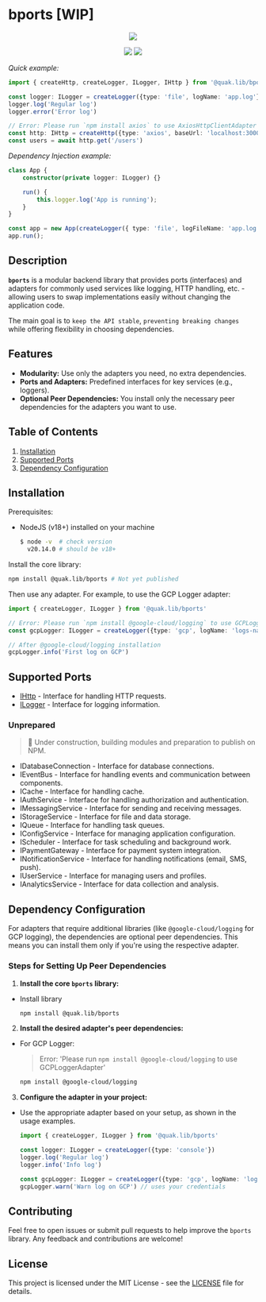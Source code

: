 # bports [WIP]

<p align="center">
  <img src="https://quak.com.pl/assets/logo/bports_logo.png" />
</p>

<p align="center">
  <img src="https://img.shields.io/github/license/walikuperek/qtheme" />
  <img src="https://img.shields.io/badge/Tests-%E2%9C%85-success" />
</p>

*Quick example:*
```typescript copy
import { createHttp, createLogger, ILogger, IHttp } from '@quak.lib/bports'

const logger: ILogger = createLogger({type: 'file', logName: 'app.log'}) // go for 'gcp' | 'file' | 'console'
logger.log('Regular log')
logger.error('Error log')

// Error: Please run `npm install axios` to use AxiosHttpClientAdapter
const http: IHttp = createHttp({type: 'axios', baseUrl: 'localhost:3000/api'})
const users = await http.get('/users')
```

*Dependency Injection example:*
```typescript
class App {
    constructor(private logger: ILogger) {}

    run() {
        this.logger.log('App is running');
    }
}

const app = new App(createLogger({ type: 'file', logFileName: 'app.log' }));
app.run();
```

## Description

**`bports`** is a modular backend library that provides ports (interfaces) and adapters for commonly used services like logging, HTTP handling, etc. - allowing users to swap implementations easily without changing the application code.

The main goal is to `keep the API stable`, `preventing breaking changes` while offering flexibility in choosing dependencies.

## Features

- **Modularity:** Use only the adapters you need, no extra dependencies.
- **Ports and Adapters:** Predefined interfaces for key services (e.g., loggers).
- **Optional Peer Dependencies:** You install only the necessary peer dependencies for the adapters you want to use.

## Table of Contents

1. [Installation](#installation)
2. [Supported Ports](#supported-ports)
3. [Dependency Configuration](#dependency-configuration)

## Installation

Prerequisites:
- NodeJS (v18+) installed on your machine
  ```bash
  $ node -v  # check version 
    v20.14.0 # should be v18+
  ```

Install the core library:
```bash
npm install @quak.lib/bports # Not yet published
```

Then use any adapter. For example, to use the GCP Logger adapter:
```typescript
import { createLogger, ILogger } from '@quak.lib/bports'

// Error: Please run `npm install @google-cloud/logging` to use GCPLoggerAdapter
const gcpLogger: ILogger = createLogger({type: 'gcp', logName: 'logs-name'})

// After @google-cloud/logging installation
gcpLogger.info('First log on GCP')
```

## Supported Ports
- [IHttp](/src/http/README.md) - Interface for handling HTTP requests.
- [ILogger](/src/logger/README.md) - Interface for logging information.

### Unprepared
> 🚧 Under construction, building modules and preparation to publish on NPM.
- IDatabaseConnection - Interface for database connections.
- IEventBus - Interface for handling events and communication between components.
- ICache - Interface for handling cache.
- IAuthService - Interface for handling authorization and authentication.
- IMessagingService - Interface for sending and receiving messages.
- IStorageService - Interface for file and data storage.
- IQueue - Interface for handling task queues.
- IConfigService - Interface for managing application configuration.
- IScheduler - Interface for task scheduling and background work.
- IPaymentGateway - Interface for payment system integration.
- INotificationService - Interface for handling notifications (email, SMS, push).
- IUserService - Interface for managing users and profiles.
- IAnalyticsService - Interface for data collection and analysis.

## Dependency Configuration

For adapters that require additional libraries (like `@google-cloud/logging` for GCP logging), the dependencies are optional peer dependencies. This means you can install them only if you're using the respective adapter.

### Steps for Setting Up Peer Dependencies

1. **Install the core `bports` library:**
  - Install library
    ```bash
    npm install @quak.lib/bports
    ```

2. **Install the desired adapter's peer dependencies:**
  - For GCP Logger:
    > Error: 'Please run `npm install @google-cloud/logging` to use GCPLoggerAdapter'
    ```bash
    npm install @google-cloud/logging
    ```

3. **Configure the adapter in your project:**
  - Use the appropriate adapter based on your setup, as shown in the usage examples.

    ```typescript copy
    import { createLogger, ILogger } from '@quak.lib/bports'

    const logger: ILogger = createLogger({type: 'console'})
    logger.log('Regular log')
    logger.info('Info log')

    const gcpLogger: ILogger = createLogger({type: 'gcp', logName: 'logs-name'})
    gcpLogger.warn('Warn log on GCP') // uses your credentials
    ```

## Contributing

Feel free to open issues or submit pull requests to help improve the `bports` library. Any feedback and contributions are welcome!

## License

This project is licensed under the MIT License - see the [LICENSE](LICENSE) file for details.
